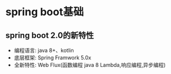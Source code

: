 # spring boot基础
## spring boot 2.0的新特性

* 编程语言: java 8+、kotlin
* 底层框架: Spring Framwork 5.0x
* 全新特性: Web Flux(函数编程 java 8 Lambda,响应编程,异步编程)

